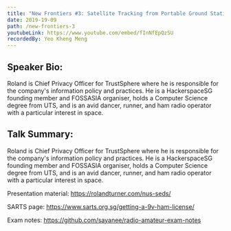 ```yaml
---
title: "New Frontiers #3: Satellite Tracking from Portable Ground Stations"
date: 2019-19-09
path: /new-frontiers-3
youtubeLink: https://www.youtube.com/embed/fInNfEpQzSU
recordedBy: Yeo Kheng Meng
---
```


## Speaker Bio:

Roland is Chief Privacy Officer for TrustSphere where he is responsible for the company's information policy and practices. He is a HackerspaceSG founding member and FOSSASIA organiser, holds a Computer Science degree from UTS, and is an avid dancer, runner, and ham radio operator with a particular interest in space.

## Talk Summary:

Roland is Chief Privacy Officer for TrustSphere where he is responsible for the company's information policy and practices. He is a HackerspaceSG founding member and FOSSASIA organiser, holds a Computer Science degree from UTS, and is an avid dancer, runner, and ham radio operator with a particular interest in space.

Presentation material: <https://rolandturner.com/nus-seds/>

SARTS page: <https://www.sarts.org.sg/getting-a-9v-ham-license/>

Exam notes: <https://github.com/sayanee/radio-amateur-exam-notes>
